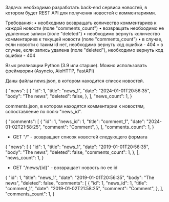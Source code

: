 Задача: необходимо разработать back-end сервиса новостей, в котором будет REST API  для получения новостей с комментариями.

Требования:
•	необходимо возвращать количество комментариев к каждой новости (поле "comments_count")
•	возвращать необходимо не удаленные записи (поле "deleted")
•	необходимо вернуть количество комментариев к текущей новости (поле "comments_count")
•	в случае, если новости с таким id нет, необходимо вернуть код ошибки - 404
•	в случае, если запись удалена (поле "deleted"), необходимо вернуть код ошибки - 404

Язык реализации Python (3.9 или старше).
Можно использовать фреймворки (Asyncio, AioHTTP, FastAPI)

Даны файлы news.json, в котором находится список новостей.

{
  "news": [
    {
      "id": 1,
      "title": "news_1",
      "date": "2024-01-01T20:56:35",
      "body": "The news",
      "deleted": false,
    },
  ],
  "news_count": 1,
}
​

comments.json, в котором находятся комментарии к новостям, сопоставление по полю "news_id".

{
  "comments": [
    {
      "id": 1,
      "news_id": 1,
      "title": "comment_1",
      "date": "2024-01-02T21:58:25",
      "comment": "Comment",
    },
  ],
  "comments_count": 1,
}
​

- GET "/" - возвращает список новостей следующего формата

{
  "news": [
    {
      "id": 1,
      "title": "news_1",
      "date": "2019-01-01T20:56:35",
      "body": "The news",
      "deleted": false,
      "comments_count": 1,
    },
  ],
  "news_count": 1,
}
​

- GET "/news/{id}" - возвращает новость по ее id

{
  "id": 1,
  "title": "news_1",
  "date": "2019-01-01T20:56:35",
  "body": "The news",
  "deleted": false,
  "comments": [
    {
      "id": 1,
      "news_id": 1,
      "title": "comment_1",
      "date": "2019-01-02T21:58:25",
      "comment": "Comment",
    },
  ],
  "comments_count": 1,
}
